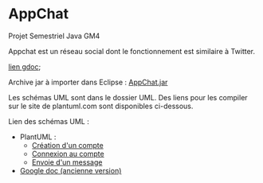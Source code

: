 # AppChat
Projet Semestriel Java GM4

Appchat est un réseau social dont le fonctionnement est similaire à Twitter.

 <a href="https://docs.google.com/document/d/1XGCc-b-qWCO5AASgBPU-eqwg_F_sP3AY8N0IMXrYHCA/edit?usp=sharing">lien gdoc</a>;

Archive jar à importer dans Eclipse : <a href="https://raw.githubusercontent.com/XgLsuLzRMy/AppChat/master/AppChat.jar">AppChat.jar</a>

Les schémas UML sont dans le dossier UML. Des liens pour les compiler sur le site de plantuml.com sont disponibles ci-dessous.

Lien des schémas UML : 

<ul>
<li> PlantUML :
	<ul>
	<li><a href="http://www.plantuml.com/plantuml/uml/jLJBJa8n4DttAnfMa63Sip0GT46Y2P6mCo6r7QHwRwVf0urV9DznVypfbTVLNi65s-dqd3EdPphqGRWGou896T3nkGV7B9Mqr5QOK1V6Q3mMSAsfsGHed8-ilR-RpC2j8Rhl9-EL24o981w51rxWapQBgV3-5PrQt18SOmcVNrpbUFY0pwfDKMraq6WCy8vqrORQe-4IInkWarJhjQ3Ud4wM0oMkXcPYAH1VekrsgDxf7I2RepKlvHKp1IstswJKum_uQBdKSWNy7MbC1Jp0Mu07Ov6e79ZWgAlOEdXPAdjCr3fvkwqt2P5xD5-8lxjuBbI98KctzBxdMo-UCGPmyw0BxKb1TDrQKh_6IJdfyybqf9G3xwc8BYpYeRdrjNu-rpQEn2aT96qfG5s3PP-JeNzWgKFDTd24dCbrVhAQBF6SfCcjohcCk_9-jXxBzHyiEGvJTaUFc9ikD-E-D-OVzqJAwiDp4RV1FR46Gp2A_hPF">Création d'un compte</a></li>
	<li><a href="http://www.plantuml.com/plantuml/png/pLJDJW8n4BxtAPezGO9u9y50q0E994J2pOJKxS0sxdQQjel69vBduCMSNH6ss3MOUF0wdVd-PdP7pWlhoo9d8lLe-TA1POPAAbL6Q5yN9gWTvd2hg5bx2Dx7nZpCfWkmMoZj-Sia4vv9uSMJSC1pt2YzcWldNj3ArJt1CLRXywkR60yVyCL-b-ztgLUeDV2aHaWggMehg24cZiMGY20GIj0vudDfEWdLa-u9ClGJ3iLbCWajqsrIQiy3FbwlLPe1VqFo9e5xUFNmg0qIbGNjBNNbXzYk2scQHAtEsxEygn2vG_s9-7EAbq8Lw2lfXfRwc-Y9lwEnw76orUFJ-LXA2yxrk47hLwLNkN8ahRIjc_c-ciEz4VuMh5ehi3DfZYmXK7sOx6k2XYEtIK0qry-4ooOeeTFbms6ihxy1Nz4q6AAN7gCuoMukDphU41ic4PxVqLbREAHsUShtJFZbqVm8y__y_-btcwRxTyT5oLCiJ0WKunc1blI7_G00">Connexion au compte</a></li>
	<li><a href="http://www.plantuml.com/plantuml/uml/jPH1JiCm44NtFiKegoAL2tI1MfLD9IeXgkxO67lQ3d9iovv4m8rwZbwCQIYGGA9s0Qj8jkT__-UlJ3Fhn5Nfb3OS4gmp9XLbYGn5xRbPc0UVWyDRaiEUiRC_Y_5XkLXXgh5AFtVcEytA1EVGC8a851OpazUiAM662QoP76NDCdmdyeLIHqEulkapblCh11Ey5pryzACwK89iTeTzgJF4TDYRmzwYvtnrp4Er2FScK7tgOjf98tOkRCcFV2Z7KDeuXiNzpCh5ynXYIDmowMBeolI7KHO7feSkrv2Pm6op8RD3U0iUmI8mlXnXn21M0Y09MN08fLnJRpisWoI6UJU2tDA3M5467UM3aCMoG5-7Lqp5tn2FrPCZN7wOZKwcWw1_apwrxZAbff_gSqIcp_PJblHpg1ZJiF059J_lynsb_O8NIBVIT5br-_OL_P-AUgvtK_HMVZll">Envoie d'un message</a></li>
	</ul>
</li>

<li> <a href="https://docs.google.com/presentation/d/1BCJ2X_qPnMWmMd2bntis_Sc9sNvZcfbuY4LvZ7GNqfc/edit?usp=sharing">Google doc (ancienne version)</a>
</li>
